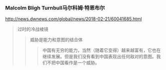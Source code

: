 ### Malcolm Bligh Turnbull马尔科姆·特恩布尔
http://news.dwnews.com/global/news/2018-02-21/60041685.html
>过时的冷战棱镜
>>威胁是能力和意图的结合体
>>>中国有无穷的能力，当然（随着它变得）越来越富有，它也在继续发展。但是我们没有看到中国表现出任何敌对的意图。我们不把中国看作是一个威胁。